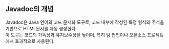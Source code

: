 ## Javadoc의 개념
Javadoc은 Java 언어의 코드 문서화 도구로, 코드 내부에 작성된 특정 형식의 주석을 기반으로 HTML문서를 자동 생성한다.<br>
이 도구는 코드의 가독성과 유지보수성을 높이며, 특히 팀 협업이나 오픈소스 프로젝트에서 효과적으로 사용된다.

## 
